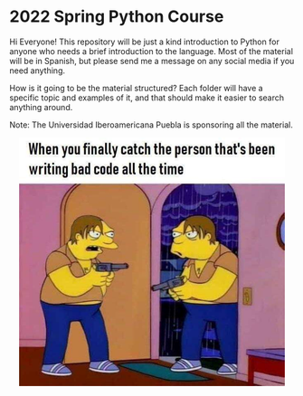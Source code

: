 # 2022 Spring Python Course

Hi Everyone! This repository will be just a kind introduction to Python for anyone who needs a brief introduction to the language. Most of the material will be in Spanish, but please send me a message on any social media if you need anything. 


How is it going to be the material structured? Each folder will have a specific topic and examples of it, and that should make it easier to search anything around. 


Note: The Universidad Iberoamericana Puebla is sponsoring all the material. 


<p align="center">
  <img width="470" src="/Images/wasMe.png">
</p>
